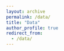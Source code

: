 ```yaml
---
layout: archive
permalink: /data/
title: "Data"
author_profile: true
redirect_from:
  - /data/
---
```

